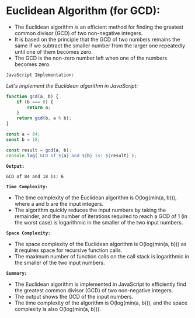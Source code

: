 # Euclidean Algorithm (for GCD):

-    The Euclidean algorithm is an efficient method for finding the greatest common divisor (GCD) of two non-negative integers. 
-    It is based on the principle that the GCD of two numbers remains the same if we subtract the smaller number from the larger one repeatedly until one of them becomes zero. 
-    The GCD is the non-zero number left when one of the numbers becomes zero.

`JavaScript Implementation:`

*Let's implement the Euclidean algorithm in JavaScript:*

```javascript
function gcd(a, b) {
    if (b === 0) {
        return a;
    }
    return gcd(b, a % b);
}

const a = 84;
const b = 18;

const result = gcd(a, b);
console.log(`GCD of ${a} and ${b} is: ${result}`);
```

**`Output:`**

```
GCD of 84 and 18 is: 6
```

**`Time Complexity:`**

-    The time complexity of the Euclidean algorithm is O(log(min(a, b))), where a and b are the input integers. 
-    The algorithm quickly reduces the input numbers by taking the remainder, and the number of iterations required to reach a GCD of 1 (in the worst case) is logarithmic in the smaller of the two input numbers.

**`Space Complexity:`**

-    The space complexity of the Euclidean algorithm is O(log(min(a, b))) as it requires space for recursive function calls. 
-    The maximum number of function calls on the call stack is logarithmic in the smaller of the two input numbers.

**`Summary:`**

-    The Euclidean algorithm is implemented in JavaScript to efficiently find the greatest common divisor (GCD) of two non-negative integers. 
-    The output shows the GCD of the input numbers. 
-    The time complexity of the algorithm is O(log(min(a, b))), and the space complexity is also O(log(min(a, b))).